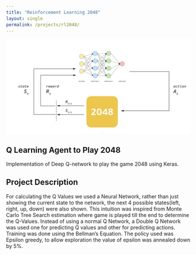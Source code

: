 ```yaml
---
title: "Reinforcement Learning 2048"
layout: single
permalink: /projects/rl2048/
---
```

![RL](/assets/images/rl2048.jpeg)

## Q Learning Agent to Play 2048
Implementation of Deep Q-network to play the game 2048 using Keras.

## Project Description
For calculating the Q Values we used a Neural Network, rather than just showing the current state to the network, the next 4 possible states(left, right, up, down) were also shown. This intuition was inspired from Monte Carlo Tree Search estimation where game is played till the end to determine the Q-Values. Instead of using a normal Q Network, a Double Q Network was used one for predicting Q values and other for predicting actions. Training was done using the Bellman’s Equation. The policy used was Epsilon greedy, to allow exploration the value of epsilon was annealed down by 5%.

